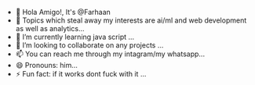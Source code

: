 - 👋 Hola Amigo!, It's @Farhaan 
- 👀 Topics which steal away my interests are ai/ml and web development as well as analytics...
- 🌱 I’m currently learning java script ...
- 💞️ I’m looking to collaborate on any projects ...
- 📫 You can reach me through my intagram/my whatsapp...
- 😄 Pronouns: him...
- ⚡ Fun fact: if it works dont fuck with it ...

<!---
Fxprogrammer69/Fxprogrammer69 is a ✨ special ✨ repository because its `README.md` (this file) appears on your GitHub profile.
You can click the Preview link to take a look at your changes.
--->
